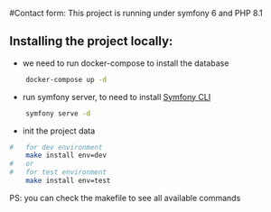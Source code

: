 #Contact form:
This project is running under symfony 6 and PHP 8.1

## Installing the project locally:
* we need to run docker-compose to install the database
```bash
    docker-compose up -d
```
* run symfony server, to need to install [Symfony CLI](https://symfony.com/download)
```bash
    symfony serve -d
```
* init the project data
```bash
#   for dev environment
    make install env=dev 
#   or
#   for test environment
    make install env=test
```

PS: you can check the makefile to see all available commands 